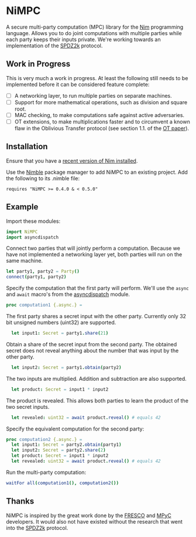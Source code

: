 NiMPC
=====

A secure multi-party computation (MPC) library for the [Nim][nim] programming
language. Allows you to do joint computations with multiple parties while each
party keeps their inputs private. We're working towards an implementation of the
[SPDZ2k][spdz2k] protocol.

Work in Progress
----------------

This is very much a work in progress. At least the following still needs to be
implemented before it can be considered feature complete:

- [ ] A networking layer, to run multiple parties on separate machines.
- [ ] Support for more mathematical operations, such as division and square
      root.
- [ ] MAC checking, to make computations safe against active adversaries.
- [ ] OT extensions, to make multiplications faster and to circumvent a known
      flaw in the Oblivious Transfer protocol (see section 1.1. of the
      [OT paper](https://eprint.iacr.org/2015/267.pdf)).

Installation
------------

Ensure that you have a [recent version of Nim installed][nim-install].

Use the [Nimble][nimble] package manager to add NiMPC to an existing project.
Add the following to its .nimble file:

    requires "NiMPC >= 0.4.0 & < 0.5.0"

Example
-------

Import these modules:
```nim
import NiMPC
import asyncdispatch
```

Connect two parties that will jointly perform a computation. Because we have not
implemented a networking layer yet, both parties will run on the same machine.
```nim
let party1, party2 = Party()
connect(party1, party2)
```

Specify the computation that the first party will perform. We'll use the `async`
and `await` macro's from  the [asyncdispatch][asyncdispatch] module.
```nim
proc computation1 {.async.} =
```
The first party shares a secret input with the other party. Currently only 32
bit unsigned numbers (uint32) are supported.
```nim
  let input1: Secret = party1.share(21)
```

Obtain a share of the secret input from the second party. The obtained secret
does not reveal anything about the number that was input by the other party.
```nim
  let input2: Secret = party1.obtain(party2)
```

The two inputs are multiplied. Addition and subtraction are also
supported.
```nim
  let product: Secret = input1 * input2
```

The product is revealed. This allows both parties to learn the product of the
two secret inputs.
```nim
  let revealed: uint32 = await product.reveal() # equals 42
```

Specify the equivalent computation for the second party:
```nim
proc computation2 {.async.} =
  let input1: Secret = party2.obtain(party1)
  let input2: Secret = party2.share(2)
  let product: Secret = input1 * input2
  let revealed: uint32 = await product.reveal() # equals 42
```

Run the multi-party computation:
```nim
waitFor all(computation1(), computation2())
```

Thanks
------

NiMPC is inspired by the great work done by the [FRESCO][fresco] and
[MPyC][mpyc] developers. It would also not have existed without the research
that went into the [SPDZ2k][spdz2k] protocol.

[nim]: https://nim-lang.org
[nim-install]: https://nim-lang.org/install.html
[nimble]: https://github.com/nim-lang/nimble
[asyncdispatch]: https://nim-lang.org/docs/asyncdispatch.html
[fresco]: https://github.com/aicis/fresco
[mpyc]: https://github.com/lschoe/mpyc
[spdz2k]: https://eprint.iacr.org/2018/482.pdf
